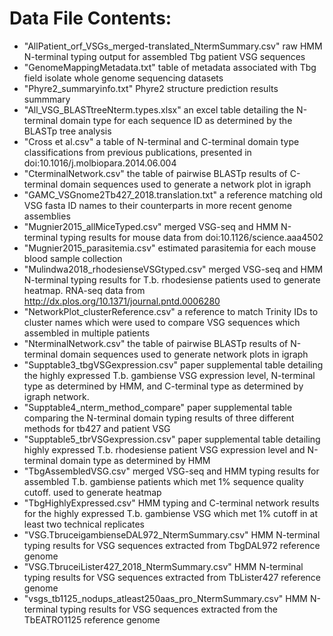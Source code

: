 # Data File Contents:

* "AllPatient_orf_VSGs_merged-translated_NtermSummary.csv" raw HMM N-terminal typing output for assembled Tbg patient VSG sequences
* "GenomeMappingMetadata.txt" table of metadata associated with Tbg field isolate whole genome sequencing datasets
* "Phyre2_summaryinfo.txt" Phyre2 structure prediction results summmary
* "All_VSG_BLASTtreeNterm.types.xlsx" an excel table detailing the N-terminal domain type for each sequence ID as determined by the BLASTp tree analysis
* "Cross et al.csv" a table of N-terminal and C-terminal domain type classifications from previous publications, presented in doi:10.1016/j.molbiopara.2014.06.004
* "CterminalNetwork.csv" the table of pairwise BLASTp results of C-terminal domain sequences used to generate a network plot in igraph
* "GAMC_VSGnome2Tb427_2018.translation.txt" a reference matching old VSG fasta ID names to their counterparts in more recent genome assemblies
* "Mugnier2015_allMiceTyped.csv" merged VSG-seq and HMM N-terminal typing results for mouse data from doi:10.1126/science.aaa4502
* "Mugnier2015_parasitemia.csv" estimated parasitemia for each mouse blood sample collection 
* "Mulindwa2018_rhodesienseVSGtyped.csv" merged VSG-seq and HMM N-terminal typing results for T.b. rhodesiense patients used to generate heatmap. RNA-seq data from http://dx.plos.org/10.1371/journal.pntd.0006280
* "NetworkPlot_clusterReference.csv" a reference to match Trinity IDs to cluster names which were used to compare VSG sequences which assembled in multiple patients
* "NterminalNetwork.csv" the table of pairwise BLASTp results of N-terminal domain sequences used to generate network plots in igraph
* "Supptable3_tbgVSGexpression.csv" paper supplemental table detailing the highly expressed T.b. gambiense VSG expression level, N-terminal type as determined by HMM, and C-terminal type as determined by igraph network.
* "Supptable4_nterm_method_compare" paper supplemental table comparing the N-terminal domain typing results of three different methods for tb427 and patient VSG
* "Supptable5_tbrVSGexpression.csv" paper supplemental table detailing highly expressed T.b. rhodesiense patient VSG expression level and N-terminal domain type as determined by HMM
* "TbgAssembledVSG.csv" merged VSG-seq and HMM typing results for assembled T.b. gambiense patients which met 1% sequence quality cutoff. used to generate heatmap
* "TbgHighlyExpressed.csv" HMM typing and C-terminal network results for the highly expressed T.b. gambiense VSG which met 1% cutoff in at least two technical replicates
* "VSG.TbruceigambienseDAL972_NtermSummary.csv" HMM N-terminal typing results for VSG sequences extracted from TbgDAL972 reference genome
* "VSG.TbruceiLister427_2018_NtermSummary.csv" HMM N-terminal typing results for VSG sequences extracted from TbLister427 reference genome
* "vsgs_tb1125_nodups_atleast250aas_pro_NtermSummary.csv" HMM N-terminal typing results for VSG sequences extracted from the TbEATRO1125 reference genome


